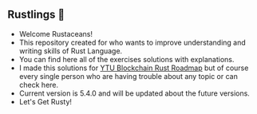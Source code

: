 ## Rustlings 🦀
* Welcome Rustaceans!
* This repository created for who wants to improve understanding and writing skills of Rust Language.
* You can find here all of the exercises solutions with explanations.
* I made this solutions for [YTU Blockchain Rust Roadmap](https://github.com/YTU-BLOCKCHAIN/Developers-Roadmap/blob/main/Rust-Roadmap.md) but of course every single person who are having trouble about any topic or can check here.
* Current version is 5.4.0 and will be updated about the future versions.
* Let's Get Rusty!
